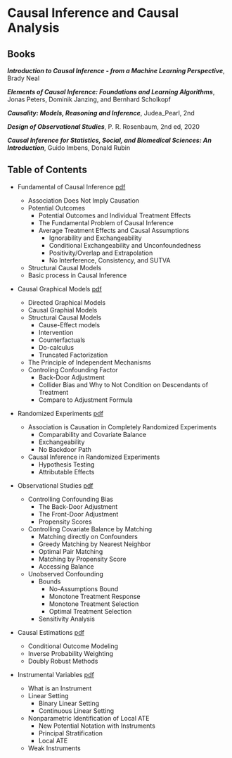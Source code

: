 # Causal Inference and Causal Analysis

## Books

***Introduction to Causal Inference - from a Machine Learning Perspective***, Brady Neal

***Elements of Causal Inference: Foundations and Learning Algorithms***, Jonas Peters, Dominik Janzing, and Bernhard Scholkopf

***Causality: Models, Reasoning and Inference***, Judea_Pearl, 2nd

***Design of Observational Studies***, P. R. Rosenbaum, 2nd ed, 2020 

***Causal Inference for Statistics, Social, and Biomedical Sciences: An Introduction***, Guido Imbens, Donald Rubin


## Table of Contents
- Fundamental of Causal Inference [pdf](./CI_1_causal_inference.pdf)
  	- Association Does Not Imply Causation
	- Potential Outcomes
		- Potential Outcomes and Individual Treatment Effects
		- The Fundamental Problem of Causal Inference
		- Average Treatment Effects and Causal Assumptions
			- Ignorability and Exchangeability
			- Conditional Exchangeability and Unconfoundedness
			- Positivity/Overlap and Extrapolation
			- No Interference, Consistency, and SUTVA
	- Structural Causal Models
	- Basic process in Causal Inference

- Causal Graphical Models [pdf](./CI_2_causal_graphical_models.pdf)
	- Directed Graphical Models
	- Causal Graphial Models
	- Structural Causal Models 
		- Cause-Effect models 
		- Intervention
		- Counterfactuals
		- Do-calculus
		- Truncated Factorization
	- The Principle of Independent Mechanisms
	- Controling Confounding Factor
		-  Back-Door Adjustment
		-  Collider Bias and Why to Not Condition on Descendants of Treatment
		-  Compare to Adjustment Formula

- Randomized Experiments [pdf](./CI_3_random_exp.pdf)
	- Association is Causation in Completely Randomized Experiments
		- Comparability and Covariate Balance
		- Exchangeability
		- No Backdoor Path
	- Causal Inference in Randomized Experiments
		- Hypothesis Testing
		- Attributable Effects

- Observational Studies [pdf](./CI_4_observ_studies.pdf)
	- Controlling Confounding Bias
		- The Back-Door Adjustment
		- The Front-Door Adjustment
		- Propensity Scores
	- Controlling Covariate Balance by Matching
		- Matching directly on Confounders
		- Greedy Matching by Nearest Neighbor
		- Optimal Pair Matching
		- Matching by Propensity Score
		- Accessing Balance
	- Unobserved Confounding
		- Bounds
			- No-Assumptions Bound
			- Monotone Treatment Response
			- Monotone Treatment Selection
			- Optimal Treatment Selection
		- Sensitivity Analysis

- Causal Estimations [pdf](./CI_5_causal_estimation.pdf)
	- Conditional Outcome Modeling
	- Inverse Probability Weighting 
	- Doubly Robust Methods

- Instrumental Variables [pdf](./CI_6_instrumental_variables.pdf)
	- What is an Instrument
	- Linear Setting
		- Binary Linear Setting
		- Continuous Linear Setting 
	- Nonparametric Identification of Local ATE
		- New Potential Notation with Instruments
		- Principal Stratification
		- Local ATE
	- Weak Instruments
